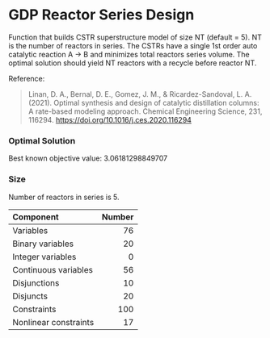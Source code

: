# GDP Reactor Series Design
Function that builds CSTR superstructure model of size NT (default = 5). 
NT is the number of reactors in series.
The CSTRs have a single 1st order auto catalytic reaction A -> B and minimizes total reactors series volume. 
The optimal solution should yield NT reactors with a recycle before reactor NT.

Reference:
> Linan, D. A., Bernal, D. E., Gomez, J. M., & Ricardez-Sandoval, L. A. (2021). Optimal synthesis and design of catalytic distillation columns: A rate-based modeling approach. Chemical Engineering Science, 231, 116294. https://doi.org/10.1016/j.ces.2020.116294

### Optimal Solution

Best known objective value: 3.06181298849707

### Size

Number of reactors in series is 5.

| Component             |   Number |
|:----------------------|---------:|
| Variables             |       76 |
| Binary variables      |       20 |
| Integer variables     |        0 |
| Continuous variables  |       56 |
| Disjunctions          |       10 |
| Disjuncts             |       20 |
| Constraints           |      100 |
| Nonlinear constraints |       17 |